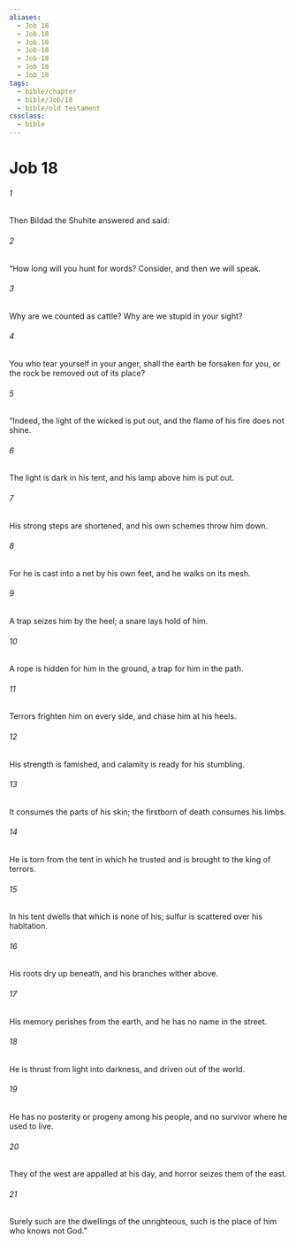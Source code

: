 ```yaml
---
aliases:
  - Job 18
  - Job.18
  - Job.18
  - Job-18
  - Job-18
  - Job_18
  - Job_18
tags:
  - bible/chapter
  - bible/Job/18
  - bible/old testament
cssclass:
  - bible
---
```


# Job 18

###### 1
Then Bildad the Shuhite answered and said:
###### 2
“How long will you hunt for words? Consider, and then we will speak.
###### 3
Why are we counted as cattle? Why are we stupid in your sight?
###### 4
You who tear yourself in your anger, shall the earth be forsaken for you, or the rock be removed out of its place?
###### 5
“Indeed, the light of the wicked is put out, and the flame of his fire does not shine.
###### 6
The light is dark in his tent, and his lamp above him is put out.
###### 7
His strong steps are shortened, and his own schemes throw him down.
###### 8
For he is cast into a net by his own feet, and he walks on its mesh.
###### 9
A trap seizes him by the heel; a snare lays hold of him.
###### 10
A rope is hidden for him in the ground, a trap for him in the path.
###### 11
Terrors frighten him on every side, and chase him at his heels.
###### 12
His strength is famished, and calamity is ready for his stumbling.
###### 13
It consumes the parts of his skin; the firstborn of death consumes his limbs.
###### 14
He is torn from the tent in which he trusted and is brought to the king of terrors.
###### 15
In his tent dwells that which is none of his; sulfur is scattered over his habitation.
###### 16
His roots dry up beneath, and his branches wither above.
###### 17
His memory perishes from the earth, and he has no name in the street.
###### 18
He is thrust from light into darkness, and driven out of the world.
###### 19
He has no posterity or progeny among his people, and no survivor where he used to live.
###### 20
They of the west are appalled at his day, and horror seizes them of the east.
###### 21
Surely such are the dwellings of the unrighteous, such is the place of him who knows not God.”


